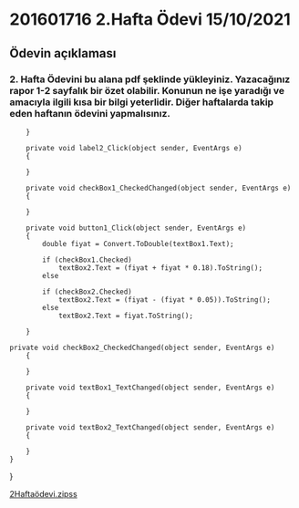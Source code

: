 # 201601716 2.Hafta Ödevi 15/10/2021
<h2>Ödevin açıklaması</h2>
<h3>2. Hafta Ödevini bu alana pdf şeklinde yükleyiniz. Yazacağınız rapor 1-2 sayfalık bir özet olabilir. Konunun ne işe yaradığı ve amacıyla ilgili kısa bir bilgi yeterlidir. Diğer haftalarda takip eden haftanın ödevini yapmalısınız.</h3>
        

        }

        private void label2_Click(object sender, EventArgs e)
        {

        }

        private void checkBox1_CheckedChanged(object sender, EventArgs e)
        {

        }

        private void button1_Click(object sender, EventArgs e)
        {
            double fiyat = Convert.ToDouble(textBox1.Text);
  
            if (checkBox1.Checked)
                textBox2.Text = (fiyat + fiyat * 0.18).ToString();
            else
                
            if (checkBox2.Checked)
                textBox2.Text = (fiyat - (fiyat * 0.05)).ToString();
            else
                textBox2.Text = fiyat.ToString();
         
        }

    private void checkBox2_CheckedChanged(object sender, EventArgs e)
        {

        }

        private void textBox1_TextChanged(object sender, EventArgs e)
        {

        }

        private void textBox2_TextChanged(object sender, EventArgs e)
        {

        }
    }
}

[2Haftaödevi.zip](https://github.com/MoayadAlnada/2.haftaodevi/files/7354311/2Haftaodevi.zip)[ss](https://user-images.githubusercontent.com/76546216/137511953-f513c2aa-5bf3-4bb5-8f5c-834e19c71b2c.PNG)
